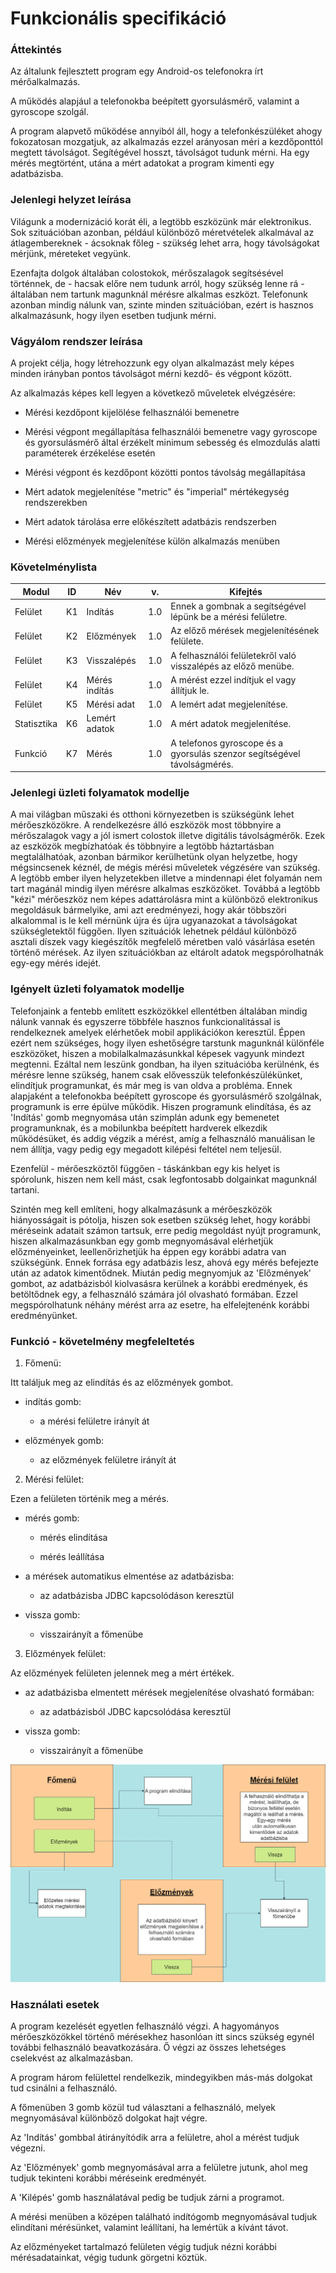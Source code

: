 # Funkcionális specifikáció

### Áttekintés

Az általunk fejlesztett program egy Android-os telefonokra írt mérőalkalmazás.

A működés alapjául a telefonokba beépített gyorsulásmérő, valamint a gyroscope szolgál.

A program alapvető működése annyiból áll, hogy a telefonkészüléket ahogy fokozatosan mozgatjuk, az 
alkalmazás ezzel arányosan méri a kezdőponttól megtett távolságot. Segítégével hosszt, távolságot 
tudunk mérni. Ha egy mérés megtörtént, utána a mért adatokat a program kimenti egy adatbázisba.

### Jelenlegi helyzet leírása

Világunk a modernizáció korát éli, a legtöbb eszközünk már elektronikus.
Sok szituációban azonban, például különböző méretvételek alkalmával az átlagembereknek - ácsoknak 
főleg - szükség lehet arra, hogy távolságokat mérjünk, méreteket vegyünk.

Ezenfajta dolgok általában colostokok, mérőszalagok segítsésével történnek, de - hacsak előre nem 
tudunk arról, hogy szükség lenne rá - általában nem tartunk magunknál mérésre alkalmas eszközt. 
Telefonunk azonban mindig nálunk van, szinte minden szituációban, ezért is hasznos alkalmazásunk, 
hogy ilyen esetben tudjunk mérni.

### Vágyálom rendszer leírása

A projekt célja, hogy létrehozzunk egy olyan alkalmazást mely képes minden irányban pontos 
távolságot mérni kezdő- és végpont között.

Az alkalmazás képes kell legyen a következő műveletek elvégzésére:

+ Mérési kezdőpont kijelölése felhasználói bemenetre

+ Mérési végpont megállapítása felhasználói bemenetre vagy gyroscope és gyorsulásmérő által érzékelt
minimum sebesség és elmozdulás alatti paraméterek érzékelése esetén

+ Mérési végpont és kezdőpont közötti pontos távolság megállapítása

+ Mért adatok megjelenítése "metric" és "imperial" mértékegység rendszerekben

+ Mért adatok tárolása erre előkészített adatbázis rendszerben

+ Mérési előzmények megjelenítése külön alkalmazás menüben

### Követelménylista

| Modul       | ID  | Név           | v.  | Kifejtés                                                                 |
|-------------|-----|---------------|-----|--------------------------------------------------------------------------|
| Felület     | K1  | Indítás       | 1.0 | Ennek a gombnak a segítségével lépünk be a mérési felületre.             |
| Felület     | K2  | Előzmények    | 1.0 | Az előző mérések megjelenítésének felülete.                              |
| Felület     | K3  | Visszalépés   | 1.0 | A felhasználói felületekről való visszalépés az előző menübe.            |
| Felület     | K4  | Mérés indítás | 1.0 | A mérést ezzel indítjuk el vagy állítjuk le.                             |
| Felület     | K5  | Mérési adat   | 1.0 | A lemért adat megjelenítése.                                             |
| Statisztika | K6  | Lemért adatok | 1.0 | A mért adatok megjelenítése.                                             |
| Funkció     | K7  | Mérés         | 1.0 | A telefonos gyroscope és a gyorsulás szenzor segítségével távolságmérés. |

### Jelenlegi üzleti folyamatok modellje

A mai világban műszaki és otthoni környezetben is szükségünk lehet mérőeszközökre. A rendelkezésre
álló eszközök most többnyire a mérőszalagok vagy a jól ismert colostok illetve digitális
távolságmérők. Ezek az eszközök megbízhatóak és többnyire a legtöbb háztartásban megtalálhatóak,
azonban bármikor kerülhetünk olyan helyzetbe, hogy mégsincsenek kéznél, de mégis mérési műveletek 
végzésére van szükség. A legtöbb ember ilyen helyzetekben illetve a mindennapi élet folyamán nem
tart magánál mindig ilyen mérésre alkalmas eszközöket. Továbbá a legtöbb "kézi" mérőeszköz nem képes
adattárolásra mint a különböző elektronikus megoldásuk bármelyike, ami azt eredményezi, hogy akár
többszöri alkalommal is le kell mérnünk újra és újra ugyanazokat a távolságokat szükségletektől
függően. Ilyen szituációk lehetnek például különböző asztali díszek vagy kiegészítők megfelelő 
méretben való vásárlása esetén történő mérések. Az ilyen szituációkban az eltárolt adatok
megspórolhatnák egy-egy mérés idejét.

### Igényelt üzleti folyamatok modellje

Telefonjaink a fentebb említett eszközökkel ellentétben általában mindig nálunk vannak és egyszerre
többféle hasznos funkcionalitással is rendelkeznek amelyek elérhetőek mobil applikációkon keresztül.
Éppen ezért nem szükséges, hogy ilyen eshetőségre tarstunk magunknál különféle eszközöket, hiszen a 
mobilalkalmazásunkkal képesek vagyunk mindezt megtenni. Ezáltal nem leszünk gondban, ha ilyen 
szituációba kerülnénk, és mérésre lenne szükség, hanem csak elővesszük telefonkészülékünket,
elindítjuk programunkat, és már meg is van oldva a probléma. Ennek alapjaként a telefonokba 
beépített gyroscope és gyorsulásmérő szolgálnak, programunk is erre épülve működik. Hiszen
programunk elindítása, és az 'Indítás' gomb megnyomása után szimplán adunk egy bemenetet 
programunknak, és a mobilunkba beépített hardverek elkezdik működésüket, és addig végzik a mérést,
amíg a felhasználó manuálisan le nem állítja, vagy pedig egy megadott kilépési feltétel nem 
teljesül.

Ezenfelül - mérőeszköztől függően - táskánkban egy kis helyet is spórolunk, hiszen nem kell mást,
csak legfontosabb dolgainkat magunknál tartani.

Szintén meg kell említeni, hogy alkalmazásunk a mérőeszközök hiányosságait is pótolja, hiszen sok
esetben szükség lehet, hogy korábbi méréseink adatait számon tartsuk, erre pedig megoldást nyújt
programunk, hiszen alkalmazásunkban egy gomb megnyomásával elérhetjük előzményeinket,
leellenőrizhetjük ha éppen egy korábbi adatra van szükségünk. Ennek forrása egy adatbázis lesz,
ahová egy mérés befejezte után az adatok kimentődnek. Miután pedig megnyomjuk az 'Előzmények' 
gombot, az adatbázisból kiolvasásra kerülnek a korábbi eredmények, és betöltődnek egy, a felhasználó
számára jól olvasható formában. Ezzel megspórolhatunk néhány mérést arra az esetre, ha elfelejtenénk
korábbi eredményünket.

### Funkció - követelmény megfeleltetés

1. Főmenü:

Itt találjuk meg az elindítás és az előzmények gombot.

   - indítás gomb:
     
      + a mérési felületre irányít át

   - előzmények gomb:
   
     + az előzmények felületre irányít át

2. Mérési felület:

Ezen a felületen történik meg a mérés.

   - mérés gomb:
     
     + mérés elindítása
     
     + mérés leállítása

   - a mérések automatikus elmentése az adatbázisba:

     + az adatbázisba JDBC kapcsolódáson keresztül 

   - vissza gomb:
   
     + visszairányít a főmenübe

3. Előzmények felület:

Az előzmények felületen jelennek meg a mért értékek.

   - az adatbázisba elmentett mérések megjelenítése olvasható formában:
   
     + az adatbázisból JDBC kapcsolódása keresztül

   - vissza gomb:
   
     + visszairányít a főmenübe

![](../media/funk_kov_abra.png)

### Használati esetek

A program kezelését egyetlen felhasználó végzi. A hagyományos mérőeszközökkel történő mérésekhez 
hasonlóan itt sincs szükség egynél további felhasználó beavatkozására. Ő végzi az összes lehetséges 
cselekvést az alkalmazásban.

A program három felülettel rendelkezik, mindegyikben más-más dolgokat tud csinálni a felhasználó.

A főmenüben 3 gomb közül tud választani a felhasználó, melyek megnyomásával különböző dolgokat hajt 
végre. 

Az 'Indítás' gombbal átirányítódik arra a felületre, ahol a mérést tudjuk végezni. 

Az 'Előzmények' gomb megnyomásával arra a felületre jutunk, ahol meg tudjuk tekinteni korábbi méréseink
eredményét.

A 'Kilépés' gomb használatával pedig be tudjuk zárni a programot.

A mérési menüben a középen található indítógomb megnyomásával tudjuk elindítani mérésünket, valamint
leállítani, ha lemértük a kívánt távot.

Az előzményeket tartalmazó felületen végig tudjuk nézni korábbi mérésadatainkat, végig tudunk 
görgetni köztük.